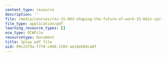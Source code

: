 ```yaml
---
content_type: resource
description: ''
file: /media/courses/res-15-003-shaping-the-future-of-work-15-662x-spring-2016/99c2379af778c0481203ae1debb9ca8f_WJUHzSQPRVM.pdf
file_type: application/pdf
learning_resource_types: []
ocw_type: OCWFile
resourcetype: Document
title: 3play pdf file
uid: 99c2379a-f778-c048-1203-ae1debb9ca8f
---
```

